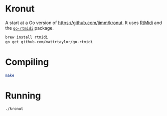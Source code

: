 # Kronut

A start at a Go version of https://github.com/jimm/kronut. It uses
[RtMidi](https://www.music.mcgill.ca/~gary/rtmidi/) and the
[`go-rtmidi`](https://pkg.go.dev/github.com/mattrtaylor/go-rtmidi) package.

``` sh
brew install rtmidi
go get github.com/mattrtaylor/go-rtmidi
```

# Compiling

``` sh
make
```

# Running

``` sh
./kronut
```
